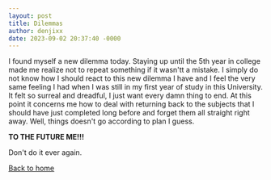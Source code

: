 ```yaml
---
layout: post
title: Dilemmas
author: denjixx
date: 2023-09-02 20:37:40 -0000
---
```


I found myself a new dilemma today. Staying up until the 5th year in college made me realize not to repeat something if it wasn'tt a mistake. I simply do not know how I should react to this new dilemma I have and I feel the very same feeling I had when I was still in my first year of study in this University. It felt so surreal and dreadful, I just want every damn thing to end. At this point it concerns me how to deal with returning back to the subjects that I should have just completed long before and forget them all straight right away. Well, things doesn't go according to plan I guess.

**TO THE FUTURE ME!!!**

Don't do it ever again.

[Back to home](https://denjixx.github.io/blog/)
